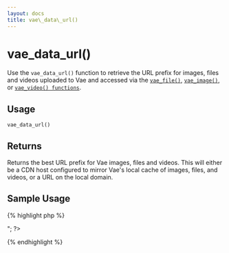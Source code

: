 ```yaml
---
layout: docs
title: vae\_data\_url()
---
```


# vae\_data\_url()

Use the `vae_data_url()` function to retrieve the URL prefix for images,
files and videos uploaded to Vae and accessed via the
[`vae_file()`](/php_vae_file/), [`vae_image()`](/php_vae_image/), or
[`vae_video() functions`](/php_vae_video/).

## Usage

`vae_data_url()`

## Returns

Returns the best URL prefix for Vae images, files and videos. This will
either be a CDN host configured to mirror Vae's local cache of images,
files, and videos, or a URL on the local domain.

## Sample Usage

{% highlight php %}
<?php
$image = vae_image(vae_find("home/image"));
$full_url = vae_data_url() . $image;
echo "<img src='$full_url' />";
?>
{% endhighlight %}
